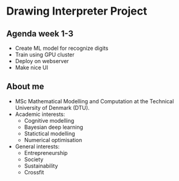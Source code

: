 # Drawing Interpreter Project

## Agenda week 1-3
- Create ML model for recognize digits
- Train using GPU cluster
- Deploy on webserver
- Make nice UI

## About me
- MSc Mathematical Modelling and Computation at the Technical University of Denmark (DTU). 
- Academic interests:
  - Cognitive modelling
  - Bayesian deep learning
  - Statictical modelling
  - Numerical optimisation
- General interests:
  - Entrepreneurship
  - Society
  - Sustainability 
  - Crossfit
